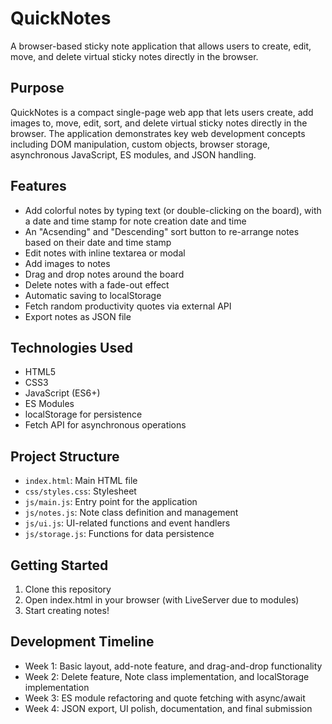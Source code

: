 # QuickNotes

A browser-based sticky note application that allows users to create, edit, move, and delete virtual sticky notes directly in the browser.

## Purpose

QuickNotes is a compact single-page web app that lets users create, add images to, move, edit, sort, and delete virtual sticky notes directly in the browser. The application demonstrates key web development concepts including DOM manipulation, custom objects, browser storage, asynchronous JavaScript, ES modules, and JSON handling.

## Features

- Add colorful notes by typing text (or double-clicking on the board), with a date and time stamp for note creation date and time
- An "Acsending" and "Descending" sort button to re-arrange notes based on their date and time stamp
- Edit notes with inline textarea or modal
- Add images to notes
- Drag and drop notes around the board
- Delete notes with a fade-out effect
- Automatic saving to localStorage
- Fetch random productivity quotes via external API
- Export notes as JSON file

## Technologies Used

- HTML5
- CSS3
- JavaScript (ES6+)
- ES Modules
- localStorage for persistence
- Fetch API for asynchronous operations

## Project Structure

- `index.html`: Main HTML file
- `css/styles.css`: Stylesheet
- `js/main.js`: Entry point for the application
- `js/notes.js`: Note class definition and management
- `js/ui.js`: UI-related functions and event handlers
- `js/storage.js`: Functions for data persistence

## Getting Started

1. Clone this repository
2. Open index.html in your browser (with LiveServer due to modules)
3. Start creating notes!

## Development Timeline

- Week 1: Basic layout, add-note feature, and drag-and-drop functionality
- Week 2: Delete feature, Note class implementation, and localStorage implementation
- Week 3: ES module refactoring and quote fetching with async/await
- Week 4: JSON export, UI polish, documentation, and final submission
